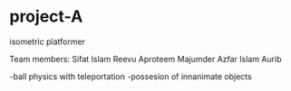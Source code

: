 # project-A
isometric platformer

Team members:
Sifat Islam Reevu
Aproteem Majumder
Azfar Islam Aurib


-ball physics with teleportation
-possesion of innanimate objects